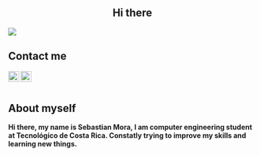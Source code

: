 <h2 align="center"> <b> Hi there </br></h2>


![](https://komarev.com/ghpvc/?username=sebas-mora28)


## Contact me 


<a href="https://twitter.com/sebasmora_2000">
  <img align="left" alt="sebasmora_2000 | Twitter" width="22px" src="https://raw.githubusercontent.com/peterthehan/peterthehan/master/assets/twitter.svg" />
</a>


<a href="https://www.linkedin.com/in/sebastián-mora-god%C3%ADnez/">
  <img align="left" alt="Sebastian's LinkedIN" width="22px" src="https://raw.githubusercontent.com/peterthehan/peterthehan/master/assets/linkedin.svg" />
</a>


</br>
</br>

## About myself

Hi there, my name is Sebastian Mora, I am computer engineering student at Tecnológico de Costa Rica. Constatly trying to improve my skills and learning new things.  